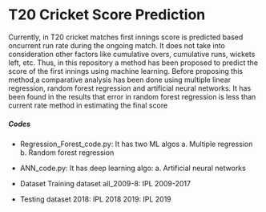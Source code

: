 # T20 Cricket Score Prediction
Currently, in T20 cricket matches first innings score is predicted based oncurrent run rate during the ongoing match. It does not take into consideration other factors like cumulative overs, cumulative runs, wickets left, etc. Thus, in this repository a method has been proposed to predict the score of the first innings using machine learning. Before proposing this method,a comparative analysis has been done using multiple linear regression, random forest regression and artificial neural networks. It has been found in the results that error in random forest regression is less than current rate method in estimating the final score

##### Codes
- Regression_Forest_code.py: 
It has two ML algos
a. Multiple regression
b. Random forest regression

- ANN_code.py:
It has deep learning algo:
a. Artificial neural networks

- Dataset
Training dataset
all_2009-8: IPL 2009-2017

- Testing dataset
2018: IPL 2018 
2019: IPL 2019 
